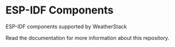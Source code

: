 # ESP-IDF Components
ESP-IDF components supported by WeatherStack

Read the documentation for more information about this repository.
